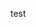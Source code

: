  <!DOCTYPE html>
<html>
  <head>
    <meta charset="UTF-8">
    <title>title</title>
  </head>
  <body>
   
  test
  
  </body>
</html>
